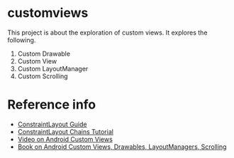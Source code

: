 # customviews

This project is about the exploration of custom views. It explores the following.

1. Custom Drawable
2. Custom View
3. Custom LayoutManager
4. Custom Scrolling

# Reference info
- [ConstraintLayout Guide](https://developer.android.com/reference/android/support/constraint/ConstraintLayout#CenteringPositioning)
- [ConstraintLayout Chains Tutorial](https://medium.com/@nomanr/constraintlayout-chains-4f3b58ea15bb)
- [Video on Android Custom Views](http://oredev.org/2017/sessions/measure-layout-draw-repeat-custom-views-and-viewgroups)
- [Book on Android Custom Views, Drawables, LayoutManagers, Scrolling](https://play.google.com/books/reader?id=dnr_CgAAQBAJ&printsec=frontcover&output=reader&hl=en&pg=GBS.PT400)

